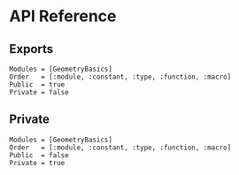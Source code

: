 # API Reference

## Exports

```@autodocs
Modules = [GeometryBasics]
Order   = [:module, :constant, :type, :function, :macro]
Public  = true
Private = false
```

## Private

```@autodocs
Modules = [GeometryBasics]
Order   = [:module, :constant, :type, :function, :macro]
Public  = false
Private = true
```
